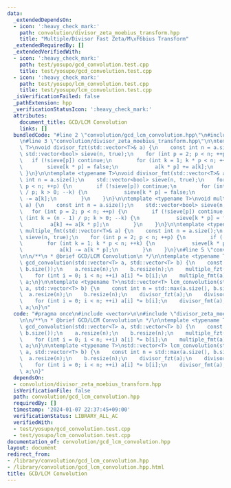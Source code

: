 ```yaml
---
data:
  _extendedDependsOn:
  - icon: ':heavy_check_mark:'
    path: convolution/divisor_zeta_moebius_transform.hpp
    title: "Multiple/Divisor Fast Zeta/M\xF6bius Transform"
  _extendedRequiredBy: []
  _extendedVerifiedWith:
  - icon: ':heavy_check_mark:'
    path: test/yosupo/gcd_convolution.test.cpp
    title: test/yosupo/gcd_convolution.test.cpp
  - icon: ':heavy_check_mark:'
    path: test/yosupo/lcm_convolution.test.cpp
    title: test/yosupo/lcm_convolution.test.cpp
  _isVerificationFailed: false
  _pathExtension: hpp
  _verificationStatusIcon: ':heavy_check_mark:'
  attributes:
    document_title: GCD/LCM Convolution
    links: []
  bundledCode: "#line 2 \"convolution/gcd_lcm_convolution.hpp\"\n#include <vector>\n\
    \n#line 3 \"convolution/divisor_zeta_moebius_transform.hpp\"\n\ntemplate <typename\
    \ T>\nvoid divisor_fzt(std::vector<T>& a) {\n    const int n = a.size();\n   \
    \ std::vector<bool> sieve(n, true);\n    for (int p = 2; p < n; ++p) {\n     \
    \   if (!sieve[p]) continue;\n        for (int k = 1; k * p < n; ++k) {\n    \
    \        sieve[k * p] = false;\n            a[k * p] += a[k];\n        }\n   \
    \ }\n}\n\ntemplate <typename T>\nvoid divisor_fmt(std::vector<T>& a) {\n    const\
    \ int n = a.size();\n    std::vector<bool> sieve(n, true);\n    for (int p = 2;\
    \ p < n; ++p) {\n        if (!sieve[p]) continue;\n        for (int k = (n - 1)\
    \ / p; k > 0; --k) {\n            sieve[k * p] = false;\n            a[k * p]\
    \ -= a[k];\n        }\n    }\n}\n\ntemplate <typename T>\nvoid multiple_fzt(std::vector<T>&\
    \ a) {\n    const int n = a.size();\n    std::vector<bool> sieve(n, true);\n \
    \   for (int p = 2; p < n; ++p) {\n        if (!sieve[p]) continue;\n        for\
    \ (int k = (n - 1) / p; k > 0; --k) {\n            sieve[k * p] = false;\n   \
    \         a[k] += a[k * p];\n        }\n    }\n}\n\ntemplate <typename T>\nvoid\
    \ multiple_fmt(std::vector<T>& a) {\n    const int n = a.size();\n    std::vector<bool>\
    \ sieve(n, true);\n    for (int p = 2; p < n; ++p) {\n        if (!sieve[p]) continue;\n\
    \        for (int k = 1; k * p < n; ++k) {\n            sieve[k * p] = false;\n\
    \            a[k] -= a[k * p];\n        }\n    }\n}\n#line 5 \"convolution/gcd_lcm_convolution.hpp\"\
    \n\n/**\n * @brief GCD/LCM Convolution\n */\n\ntemplate <typename T>\nstd::vector<T>\
    \ gcd_convolution(std::vector<T> a, std::vector<T> b) {\n    const int n = std::max(a.size(),\
    \ b.size());\n    a.resize(n);\n    b.resize(n);\n    multiple_fzt(a);\n    multiple_fzt(b);\n\
    \    for (int i = 0; i < n; ++i) a[i] *= b[i];\n    multiple_fmt(a);\n    return\
    \ a;\n}\n\ntemplate <typename T>\nstd::vector<T> lcm_convolution(std::vector<T>\
    \ a, std::vector<T> b) {\n    const int n = std::max(a.size(), b.size());\n  \
    \  a.resize(n);\n    b.resize(n);\n    divisor_fzt(a);\n    divisor_fzt(b);\n\
    \    for (int i = 0; i < n; ++i) a[i] *= b[i];\n    divisor_fmt(a);\n    return\
    \ a;\n}\n"
  code: "#pragma once\n#include <vector>\n\n#include \"divisor_zeta_moebius_transform.hpp\"\
    \n\n/**\n * @brief GCD/LCM Convolution\n */\n\ntemplate <typename T>\nstd::vector<T>\
    \ gcd_convolution(std::vector<T> a, std::vector<T> b) {\n    const int n = std::max(a.size(),\
    \ b.size());\n    a.resize(n);\n    b.resize(n);\n    multiple_fzt(a);\n    multiple_fzt(b);\n\
    \    for (int i = 0; i < n; ++i) a[i] *= b[i];\n    multiple_fmt(a);\n    return\
    \ a;\n}\n\ntemplate <typename T>\nstd::vector<T> lcm_convolution(std::vector<T>\
    \ a, std::vector<T> b) {\n    const int n = std::max(a.size(), b.size());\n  \
    \  a.resize(n);\n    b.resize(n);\n    divisor_fzt(a);\n    divisor_fzt(b);\n\
    \    for (int i = 0; i < n; ++i) a[i] *= b[i];\n    divisor_fmt(a);\n    return\
    \ a;\n}"
  dependsOn:
  - convolution/divisor_zeta_moebius_transform.hpp
  isVerificationFile: false
  path: convolution/gcd_lcm_convolution.hpp
  requiredBy: []
  timestamp: '2024-01-07 22:37:45+09:00'
  verificationStatus: LIBRARY_ALL_AC
  verifiedWith:
  - test/yosupo/gcd_convolution.test.cpp
  - test/yosupo/lcm_convolution.test.cpp
documentation_of: convolution/gcd_lcm_convolution.hpp
layout: document
redirect_from:
- /library/convolution/gcd_lcm_convolution.hpp
- /library/convolution/gcd_lcm_convolution.hpp.html
title: GCD/LCM Convolution
---
```

